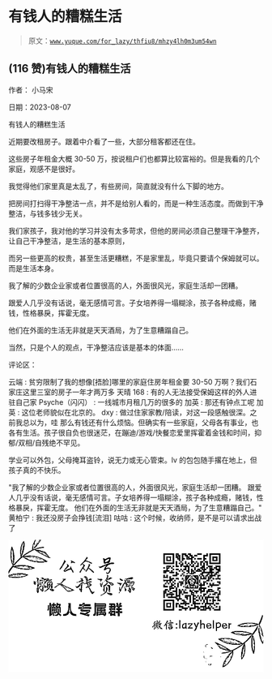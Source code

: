 # 有钱人的糟糕生活

> 原文：[`www.yuque.com/for_lazy/thfiu8/mhzy4lh0m3um54wn`](https://www.yuque.com/for_lazy/thfiu8/mhzy4lh0m3um54wn)



## (116 赞)有钱人的糟糕生活 

作者： 小马宋 

日期：2023-08-07 

有钱人的糟糕生活 

近期要改租房子。跟着中介看了一些，大部分租客都还在住。 

这些房子年租金大概 30-50 万，按说租户们也都算比较富裕的。但是我看的几个家庭，观感不是很好。 

我觉得他们家里真是太乱了，有些房间，简直就没有什么下脚的地方。 

把房间打扫得干净整洁一点，并不是给别人看的，而是一种生活态度。而做到干净整洁，与钱多钱少无关。 

我们家孩子，我对他的学习并没有太多苛求，但他的房间必须自己整理干净整齐，让自己干净整洁，是生活的基本原则， 

而另一些更高的权贵，甚至生活更糟糕，不是家里乱，毕竟只要请个保姆就可以。而是生活本身。 

我了解的少数企业家或者位置很高的人，外面很风光，家庭生活却一团糟。 

跟爱人几乎没有话说，毫无感情可言。子女培养得一塌糊涂，孩子各种成瘾，赌钱，性格暴戾，挥霍无度。 

他们在外面的生活无非就是天天酒局，为了生意糟蹋自己。 

当然，只是个人的观点，干净整洁应该是基本的体面…… 

评论区： 

云端 : 贫穷限制了我的想像[捂脸]哪里的家庭住房年租金要 30-50 万啊？我们石家庄这里三室的房子一年才两万多 天晴 168 : 有的人无法接受保姆这样的外人进驻自己家 Psyche（闪闪） : 一线城市月租几万的很多的 加英 : 那还有钟点工呢 加英 : 这位老师貌似在北京的。 dxy : 做过住家家教/陪读，对这一段感触很深。之前我总以为，哇 那么有钱还有什么烦恼。但确实有一些家庭，父母各有事业，也各有生活。孩子很自负也很迷茫，在蹦迪/游戏/快餐恋爱里挥霍着金钱和时间，抑郁/双相/自残绝不罕见。 

学业可以外包，父母掩耳盗铃，说无力或无心管束。lv 的包包随手撂在地上，但孩子真的不快乐。 

"我了解的少数企业家或者位置很高的人，外面很风光，家庭生活却一团糟。 跟爱人几乎没有话说，毫无感情可言。子女培养得一塌糊涂，孩子各种成瘾，赌钱，性格暴戾，挥霍无度。 他们在外面的生活无非就是天天酒局，为了生意糟蹋自己。" 黄柏宁 : 我还没房子会挣钱[流泪] 咕咕 : 这个时候，收纳师，是不是可以请求出战了 

![](img/894d30a529e7c37bcd3392323c99941c.png)  
